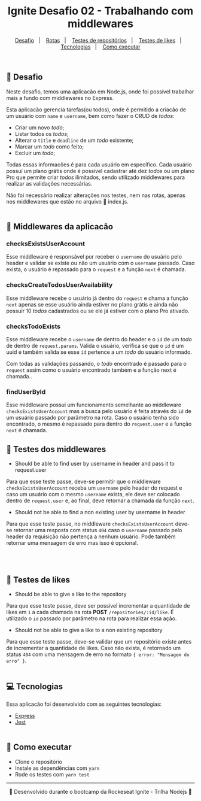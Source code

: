 <h1 align="center">Ignite Desafio 02 - Trabalhando com middlewares</h1>

<p align="center">
  <a href="#-Projeto">Desafio</a>&nbsp;&nbsp;&nbsp;|&nbsp;&nbsp;&nbsp;
  <a href="#-Rotas">Rotas</a>&nbsp;&nbsp;&nbsp;|&nbsp;&nbsp;&nbsp;
  <a href="#-Testes-de-repositórios">Testes de repositórios</a>&nbsp;&nbsp;&nbsp;|&nbsp;&nbsp;&nbsp;
  <a href="#-Testes-de-likes">Testes de likes</a>&nbsp;&nbsp;&nbsp;|&nbsp;&nbsp;&nbsp;
  <a href="#-Tecnologias">Tecnologias</a>&nbsp;&nbsp;&nbsp;|&nbsp;&nbsp;&nbsp;
  <a href="#-Como-executar">Como executar</a>
</p>
<br/>

## 📙 Desafio

Neste desafio, temos uma aplicacão em Node.js, onde foi possível trabalhar mais a fundo com middlewares no Express.

Esta aplicacão gerencia tarefas(ou todos), onde é permitido a criacão de um usuário com `name` e `username`, bem como fazer o CRUD de *todos*:

- Criar um novo *todo*;
- Listar todos os *todos*;
- Alterar o `title` e `deadline` de um *todo* existente;
- Marcar um *todo* como feito;
- Excluir um *todo*;

Todas essas informacões é para cada usuário em específico. Cada usuário possuí um plano grátis onde é possível cadastrar até dez *todos* ou um plano Pro que permite criar *todos* ilimitados, sendo utilizado middlewares para realizar as validações necessárias.

Não foi necessário realizar alterações nos testes, nem nas rotas, apenas nos middlewares que estão no arquivo 📃 index.js.
<br/><br/>

## 🔸 Middlewares da aplicacão

### checksExistsUserAccount

Esse middleware é responsável por receber o `username` do usuário pelo header e validar se existe ou não um usuário com o `username` passado. Caso exista, o usuário é repassado para o `request` e a função `next` é chamada.

### checksCreateTodosUserAvailability

Esse middleware recebe o usuário já dentro do `request` e chama a função `next` apenas se esse usuário ainda estiver no plano grátis e ainda não possuir 10 *todos* cadastrados ou se ele já estiver com o plano Pro ativado. 

### checksTodoExists

Esse middleware recebe o `username` de dentro do header e o `id` de um *todo* de dentro de `request.params`. Valida o usuário, verifica se que o `id` é um uuid e também valida se esse `id` pertence a um *todo* do usuário informado.

Com todas as validações passando, o *todo* encontrado é passado para o `request` assim como o usuário encontrado também e a função next é chamada..

### findUserById

Esse middleware possui um funcionamento semelhante ao middleware `checksExistsUserAccount` mas a busca pelo usuário é feita através do `id` de um usuário passado por parâmetro na rota. Caso o usuário tenha sido encontrado, o mesmo é repassado para dentro do `request.user` e a função `next` é chamada.

## 🔸 Testes dos middlewares

- Should be able to find user by username in header and pass it to request.user

Para que esse teste passe, deve-se permitir que o middleware `checksExistsUserAccount` receba um `username` pelo header do request e caso um usuário com o mesmo `username` exista, ele deve ser colocado dentro de `request.user` e, ao final, deve retornar a chamada da função `next`.

- Should not be able to find a non existing user by username in header

Para que esse teste passe, no middleware `checksExistsUserAccount` deve-se retornar uma resposta com status `404` caso o `username` passado pelo header da requisição não pertença a nenhum usuário. Pode também retornar uma mensagem de erro mas isso é opcional.



<br/><br/>

## 🔸 Testes de likes

- Should be able to give a like to the repository

Para que esse teste passe, deve ser possível incrementar a quantidade de likes em `1` a cada chamada na rota **POST** `/repositories/:id/like`. É utilizado o `id` passado por parâmetro na rota para realizar essa ação.

- Should not be able to give a like to a non existing repository

Para que esse teste passe, deve-se validar que um repositório existe antes de incrementar a quantidade de likes. Caso não exista, é retornado um status `404` com uma mensagem de erro no formato `{ error: "Mensagem do erro" }`.
<br/><br/>

## 💻 Tecnologias

Essa aplicacão foi desenvolvido com as seguintes tecnologias:

- [Express](https://expressjs.com/pt-br/)
- [Jest](https://jestjs.io/)
<br/><br/>

## 🔸 Como executar

- Clone o repositório
- Instale as dependências com `yarn`
- Rode os testes com `yarn test`

---

<p align="center">🚀 Desenvolvido durante o bootcamp da Rockeseat Ignite - Trilha Nodejs 🚀<p>